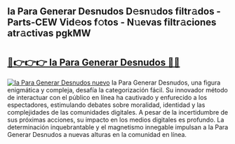 ## Ia Para Generar Desnudos D𝚎sn𝚞dos filtr𝚊dos - Parts-CEW Vid𝚎os f𝚘tos - N𝚞evas filtr𝚊ciones atr𝚊ctivas pgkMW

# <h2><a href="http://mbcs3f7.tromn.icu/?c=Ia+Para+Generar+Desnudos">🔗👉👉👉 Ia Para Generar Desnudos 🔗🔗</a></h2>

[![Ia Para Generar Desnudos nuevo](https://i.imgur.com/pEAQMta.gif)](http://mbcs3f7.tromn.icu/?c=Ia+Para+Generar+Desnudos)
Ia Para Generar Desnudos, una figura enigmática y compleja, desafía la categorización fácil. Su innovador método de interactuar con el público en línea ha cautivado y enfurecido a los espectadores, estimulando debates sobre moralidad, identidad y las complejidades de las comunidades digitales. A pesar de la incertidumbre de sus próximas acciones, su impacto en los medios digitales es profundo. La determinación inquebrantable y el magnetismo innegable impulsan a Ia Para Generar Desnudos a nuevas alturas en la comunidad en línea.
